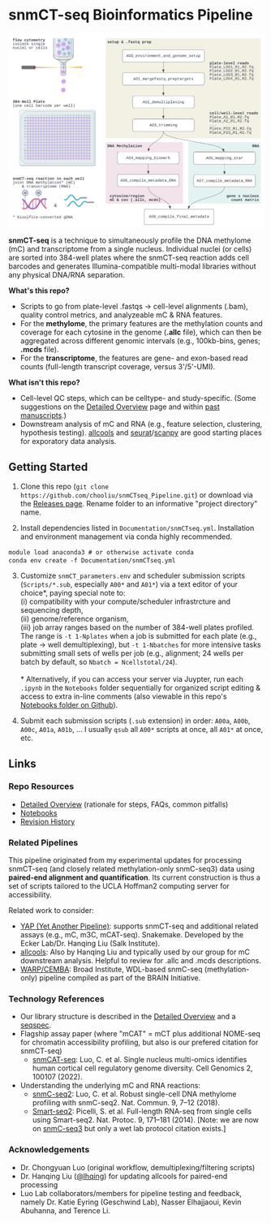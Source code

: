 # snmCT-seq Bioinformatics Pipeline



![Overview of snmCT-seq pipeline.](./Documentation/snmCT_overview.png)

**snmCT-seq** is a technique to simultaneously profile the DNA methylome (mC) and transcriptome from a single nucleus. Individual nuclei (or cells) are sorted into 384-well plates where the snmCT-seq reaction adds cell barcodes and generates Illumina-compatible multi-modal libraries without any physical DNA/RNA separation.

**What's this repo?**

* Scripts to go from plate-level .fastqs &rarr; cell-level alignments (.bam), quality control metrics, and analyzeable mC & RNA features.
* For the **methylome**, the primary features are the methylation counts and coverage for each cytosine in the genome (**.allc** file), which can then be aggregated across different genomic intervals (e.g., 100kb-bins, genes; **.mcds** file).
* For the **transcriptome**, the features are gene- and exon-based read counts (full-length transcript coverage, versus 3'/5'-UMI).

**What isn't this repo?**

* Cell-level QC steps, which can be celltype- and study-specific. (Some suggestions on the [Detailed Overview](./Documentation/detailed_overview.md) page and within [past manuscripts](#technology-references).)
* Downstream analysis of mC and RNA (e.g., feature selection, clustering, hypothesis testing). [allcools](https://lhqing.github.io/ALLCools/) and [seurat](https://satijalab.org/seurat/)/[scanpy](https://scanpy.readthedocs.io/) are good starting places for exporatory data analysis.

## Getting Started

1. Clone this repo (`git clone https://github.com/chooliu/snmCTseq_Pipeline.git`) or download via the [Releases page](https://github.com/chooliu/snmCTseq_Pipeline/releases). Rename folder to an informative "project directory" name.

2. Install dependencies listed in `Documentation/snmCTseq.yml`. Installation and environment management via conda highly recommended.
```
module load anaconda3 # or otherwise activate conda
conda env create -f Documentation/snmCTseq.yml
```

3. Customize `snmCT_parameters.env` and scheduler submission scripts (`Scripts/*.sub`, especially `A00*` and `A01*`) via a text editor of your choice\*, paying special note to:\
(i) compatibility with your compute/scheduler infrastrcture and sequencing depth,\
(ii) genome/reference organism,\
(iii) job array ranges based on the number of 384-well plates profiled. The range is `-t 1-Nplates` when a job is submitted for each plate (e.g., plate &rarr; well demultiplexing), but `-t 1-Nbatches` for more intensive tasks submitting small sets of wells per job (e.g., alignment; 24 wells per batch by default, so `Nbatch = Ncellstotal/24`).\
\
\* Alternatively, if you can access your server via Juypter, run each `.ipynb` in the `Notebooks` folder sequentially for organized script editing & access to extra in-line comments (also viewable in this repo's [Notebooks folder on Github](./Notebooks)).

4. Submit each submission scripts (`.sub` extension) in order:  `A00a`, `A00b`, `A00c`, `A01a`, `A01b`, ... I usually `qsub` all `A00*` scripts at once, all `A01*` at once, etc.



## Links

### Repo Resources

*  [Detailed Overview](./Documentation/detailed_overview.md) (rationale for steps, FAQs, common pitfalls)
* [Notebooks](./Notebooks)
* [Revision History](./Documentation/revision_history.md)

### Related Pipelines

This pipeline originated from my experimental updates for processing snmCT-seq  (and closely related methylation-only snmC-seq3) data using **paired-end alignment and quantification**. Its current construction is thus a set of scripts tailored to the UCLA Hoffman2 computing server for accessibility.

Related work to consider:

* [YAP (Yet Another Pipeline)](https://hq-1.gitbook.io/mc/): supports snmCT-seq and additional related assays (e.g., mC, m3C, mCAT-seq). Snakemake. Developed by the Ecker Lab/Dr. Hanqing Liu (Salk Institute).
* [allcools](https://lhqing.github.io/ALLCools): Also by Hanqing Liu and typically used by our group for mC downstream analysis. Helpful to review for .allc and .mcds descriptions. 
* [WARP/CEMBA](https://broadinstitute.github.io/warp/docs/Pipelines/CEMBA_MethylC_Seq_Pipeline/README): Broad Institute, WDL-based snmC-seq (methylation-only) pipeline compiled as part of the BRAIN Initiative.

### Technology References

* Our library structure is described in the [Detailed Overview](./Documentation/detailed_overview.md) and a [seqspec](https://igvf.github.io/seqspec/specs/snmCTseq/spec.html). 
* Flagship assay paper (where "mCAT" = mCT plus additional NOME-seq for chromatin accessibility profiling, but also is our prefered citation for snmCT-seq)
    - [snmCAT-seq](https://pubmed.ncbi.nlm.nih.gov/35419551/): Luo, C. et al. Single nucleus multi-omics identifies human cortical cell regulatory genome diversity. Cell Genomics 2, 100107 (2022).
* Understanding the underlying mC and RNA reactions:
    - [snmC-seq2](https://pubmed.ncbi.nlm.nih.gov/30237449/): Luo, C. et al. Robust single-cell DNA methylome profiling with snmC-seq2. Nat. Commun. 9, 7–12 (2018).
    - [Smart-seq2](https://pubmed.ncbi.nlm.nih.gov/24385147/): Picelli, S. et al. Full-length RNA-seq from single cells using Smart-seq2. Nat. Protoc. 9, 171–181 (2014).  [Note: we are now on [snmC-seq3](https://www.protocols.io/view/snm3c-seq3-cwxuxfnw.html) but only a wet lab protocol citation exists.]

### Acknowledgements

* Dr. Chongyuan Luo (original workflow, demultiplexing/filtering scripts)
* Dr. Hanqing Liu ([@lhqing](https://github.com/lhqing)) for updating allcools for paired-end processing
* Luo Lab collaborators/members for pipeline testing and feedback, namely Dr. Katie Eyring (Geschwind Lab), Nasser Elhajjaoui, Kevin Abuhanna, and Terence Li.
